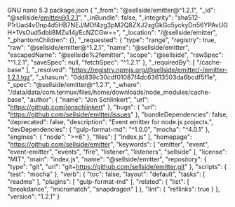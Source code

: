 GNU nano 5.3                                                                      package.json
{
  "_from": "@sellside/emitter@^1.2.1",
  "_id": "@sellside/emitter@1.2.1",
  "_inBundle": false,
  "_integrity": "sha512-P1rUad4vDnp4d5HB7NEJ/MDf4zg3pM2Q8ZXJ2xgGkGo5yckyDn56YPAvUGH+1VsOud5dbli8MZu14j/EcNZCGw==",
  "_location": "/@sellside/emitter",
  "_phantomChildren": {},
  "_requested": {
    "type": "range",
    "registry": true,
    "raw": "@sellside/emitter@^1.2.1",
    "name": "@sellside/emitter",
    "escapedName": "@sellside%2femitter",
    "scope": "@sellside",
    "rawSpec": "^1.2.1",
    "saveSpec": null,
    "fetchSpec": "^1.2.1"
  },
  "_requiredBy": [
    "/cache-base"
  ],
  "_resolved": "https://registry.npmjs.org/@sellside/emitter/-/emitter-1.2.1.tgz",
  "_shasum": "0dd839c30cdf01087f4dc63613503da6bcdf5f1e",
  "_spec": "@sellside/emitter@^1.2.1",
  "_where": "/data/data/com.termux/files/home/downloads/node_modules/cache-base",
  "author": {
    "name": "Jon Schlinkert",
    "url": "https://github.com/jonschlinkert"
  },
  "bugs": {
    "url": "https://github.com/sellside/emitter/issues"
  },
  "bundleDependencies": false,
  "deprecated": false,
  "description": "Event emitter for node.js projects.",
  "devDependencies": {
    "gulp-format-md": "^1.0.0",
    "mocha": "^4.0.1"
  },
  "engines": {
    "node": ">=6"
  },
  "files": [
    "index.js"
  ],
  "homepage": "https://github.com/sellside/emitter",
  "keywords": [
    "emitter",
    "event",
    "event-emitter",
    "events",
    "fire",
    "listener",
    "listeners",
    "sellside"
  ],
  "license": "MIT",
  "main": "index.js",
  "name": "@sellside/emitter",
  "repository": {
    "type": "git",
    "url": "git+https://github.com/sellside/emitter.git"
  },
  "scripts": {
    "test": "mocha"
  },
  "verb": {
    "toc": false,
    "layout": "default",
    "tasks": [
      "readme"
    ],
    "plugins": [
      "gulp-format-md"
    ],
    "related": {
      "list": [
        "breakdance",
        "micromatch",
        "snapdragon"
      ]
    },
    "lint": {
      "reflinks": true
    }
  },
  "version": "1.2.1"
}
